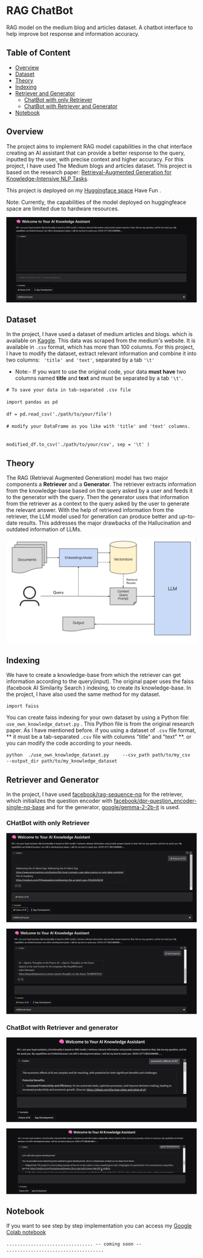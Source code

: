 # RAG ChatBot 

RAG model on the medium blog and articles dataset. A chatbot interface to help improve bot response and information accuracy.

## Table of Content
- [Overview](#overview)
- [Dataset](#dataset)
- [Theory](#theory)
- [Indexing](#indexing)
- [Retriever and Generator](#retriever-and-generator)
  - [ChatBot with only Retriever](#chatbot-with-only-retriever)
  - [ChatBot with Retriever and Generator](#chatbot-with-retriever-and-generator)
- [Notebook](#notebook)


## Overview

The project aims to implement RAG model capabilities in the chat interface creating an AI assistant that can provide a better response to the query, inputted by the user, with precise context and higher accuracy. For this project, I have used The Medium blogs and articles dataset. This project is based on the research paper: [Retrieval-Augmented Generation for Knowledge-Intensive NLP Tasks](https://arxiv.org/pdf/2005.11401).

This project is deployed on my [Huggingface space](https://huggingface.co/spaces/Baweja/RAG) Have Fun .

Note: Currently, the capabilities of the model deployed on huggingfeace space are limited due to hardware resources. 


![ChatBot Interface deployed on HF space](./scr_shots/1.png)


## Dataset
In the project, I have used a dataset of medium articles and blogs. which is available on [Kaggle](https://www.kaggle.com/datasets/harrisonjansma/medium-stories). This data was scraped from the medium's website. It is available in `.csv` format, which has more than 100 columns. For this project, I have to modify the dataset, extract relevant information and combine it into two columns: ` 'title' and 'text'`, separated by a tab `'\t'`

 * Note:- If you want to use the original code, your data **must have** two columns named  **title** and **text** and must be separated by a tab `'\t'`.

```
# To save your data in tab-separated .csv file

import pandas as pd

df = pd.read_csv('./path/to/your/file')

# modify your DataFrame as you like with 'title' and 'text' columns.


modified_df.to_csv('./path/to/your/csv', sep = '\t' )
```

## Theory 

The RAG (Retrieval Augmented Generation) model has two major components a **Retriever** and a **Generator**.  The retriever extracts information from the knowledge-base based on the query asked by a user and feeds it to the generator with the query. Then the generator uses that information from the retriever as a context to the query asked by the user to generate the relevant answer. With the help of retrieved information from the retriever, the LLM model used for generation can produce better and up-to-date results. This addresses the major drawbacks of the Hallucination and outdated information of LLMs. 


![Retrieval Augmented Generation model Architecture](./scr_shots/6.png)




## Indexing

We have to create a knowledge-base from which the retriever can get information according to the query(input). The original paper uses the faiss (facebook AI Similarity Search ) indexing, to create its knowledge-base. In the project, I have also used the same method for my dataset. 

```
import faiss

```

You can create faiss indexing for your own dataset by using a Python file: `use_own_knowledge_datset.py` . This Python file is from the original research paper.  As I have mentioned before. if you using a dataset of `.csv` file format, ** it must be a tab-separated `.csv` file with columns "title" and "text" **. or you can modify the code according to your needs.

```
python  ./use_own_knowledge_dataset.py     --csv_path path/to/my_csv     --output_dir path/to/my_knowledge_dataset 

```

## Retriever and Generator

In the project, I have used [facebook/rag-sequence-nq](https://huggingface.co/facebook/rag-sequence-base) for the retriever, which initializes the question encoder with [facebook/dpr-question_encoder-single-nq-base](https://huggingface.co/facebook/dpr-question_encoder-single-nq-base) and for the generator, [google/gemma-2-2b-it](https://huggingface.co/google/gemma-2-2b-it) is used.

### CHatBot with only Retriever

![Model with only Retriever](./scr_shots/2.png)

![Model with only Retriever](./scr_shots/3.png)

### ChatBot with Retriever and generator

![ Model with RAG](./scr_shots/4.png)

![Model with RAG](./scr_shots/5.png)


## Notebook

If you want to see step by step implementation you can access my [Google Colab notebook]()

```
................................ -- coming soon -- ....................................
```
